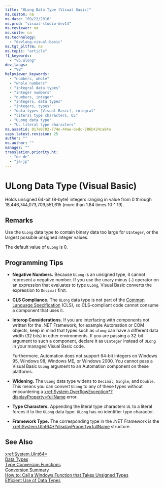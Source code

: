 ```yaml
---
title: "ULong Data Type (Visual Basic)"
ms.custom: na
ms.date: "09/22/2016"
ms.prod: "visual-studio-dev14"
ms.reviewer: na
ms.suite: na
ms.technology: 
  - "devlang-visual-basic"
ms.tgt_pltfrm: na
ms.topic: "article"
f1_keywords: 
  - "vb.ulong"
dev_langs: 
  - "VB"
helpviewer_keywords: 
  - "numbers, whole"
  - "whole numbers"
  - "integral data types"
  - "integer numbers"
  - "numbers, integer"
  - "integers, data types"
  - "integers, types"
  - "data types [Visual Basic], integral"
  - "literal type characters, UL"
  - "ULong data type"
  - "UL literal type characters"
ms.assetid: 017e0702-774e-44ae-bedc-786b424ca84e
caps.latest.revision: 25
author: ""
ms.author: ""
manager: ""
translation.priority.ht: 
  - "de-de"
  - "ja-jp"
---
```

# ULong Data Type (Visual Basic)
Holds unsigned 64-bit (8-byte) integers ranging in value from 0 through 18,446,744,073,709,551,615 (more than 1.84 times 10 ^ 19).  
  
## Remarks  
 Use the `ULong` data type to contain binary data too large for `UInteger`, or the largest possible unsigned integer values.  
  
 The default value of `ULong` is 0.  
  
## Programming Tips  
  
-   **Negative Numbers.** Because `ULong` is an unsigned type, it cannot represent a negative number. If you use the unary minus (`-`) operator on an expression that evaluates to type `ULong`, Visual Basic converts the expression to `Decimal` first.  
  
-   **CLS Compliance.** The `ULong` data type is not part of the [Common Language Specification](assetId:///4f0b77d0-4844-464f-af73-6e06bedeafc6) (CLS), so CLS-compliant code cannot consume a component that uses it.  
  
-   **Interop Considerations.** If you are interfacing with components not written for the .NET Framework, for example Automation or COM objects, keep in mind that types such as `ulong` can have a different data width (32 bits) in other environments. If you are passing a 32-bit argument to such a component, declare it as `UInteger` instead of `ULong` in your managed Visual Basic code.  
  
     Furthermore, Automation does not support 64-bit integers on Windows 95, Windows 98, Windows ME, or Windows 2000. You cannot pass a Visual Basic `ULong` argument to an Automation component on these platforms.  
  
-   **Widening.** The `ULong` data type widens to `Decimal`, `Single`, and `Double`. This means you can convert `ULong` to any of these types without encountering a <xref:System.OverflowException*?displayProperty=fullName> error.  
  
-   **Type Characters.** Appending the literal type characters `UL` to a literal forces it to the `ULong` data type. `ULong` has no identifier type character.  
  
-   **Framework Type.** The corresponding type in the .NET Framework is the <xref:System.UInt64*?displayProperty=fullName> structure.  
  
## See Also  
 <xref:System.UInt64*>   
 [Data Types](../vs140/data-type-summary--visual-basic-.md)   
 [Type Conversion Functions](../vs140/type-conversion-functions--visual-basic-.md)   
 [Conversion Summary](../vs140/conversion-summary--visual-basic-.md)   
 [How to: Call a Windows Function that Takes Unsigned Types](../vs140/how-to--call-a-windows-function-that-takes-unsigned-types--visual-basic-.md)   
 [Efficient Use of Data Types](../vs140/efficient-use-of-data-types--visual-basic-.md)